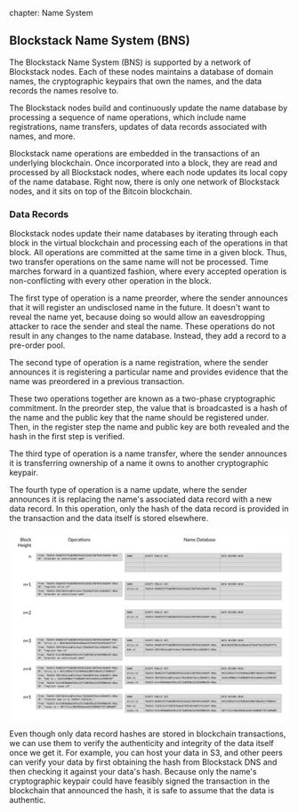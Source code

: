<!--- -->
chapter: Name System
<!--- -->

## Blockstack Name System (BNS)

The Blockstack Name System (BNS) is supported by a network of Blockstack nodes. Each of these nodes maintains a database of domain names, the cryptographic keypairs that own the names, and the data records the names resolve to.

The Blockstack nodes build and continuously update the name database by processing a sequence of name operations, which include name registrations, name transfers, updates of data records associated with names, and more.

Blockstack name operations are embedded in the transactions of an underlying blockchain.  Once incorporated into a block, they are read and processed by all Blockstack nodes, where each node updates its local copy of the name database. Right now, there is only one network of Blockstack nodes, and it sits on top of the Bitcoin blockchain.

### Data Records

Blockstack nodes update their name databases by iterating through each block in the virtual blockchain and processing each of the operations in that block.  All operations are committed at the same time in a given block. Thus, two transfer operations on the same name will not be processed. Time marches forward in a quantized fashion, where every accepted operation is non-conflicting with every other operation in the block.

The first type of operation is a name preorder, where the sender announces that it will register an undisclosed name in the future.  It doesn't want to reveal the name yet, because doing so would allow an eavesdropping attacker to race the sender and steal the name. These operations do not result in any changes to the name database. Instead, they add a record to a pre-order pool.

The second type of operation is a name registration, where the sender announces it is registering a particular name and provides evidence that the name was preordered in a previous transaction.

These two operations together are known as a two-phase cryptographic commitment. In the preorder step, the value that is broadcasted is a hash of the name and the public key that the name should be registered under. Then, in the register step the name and public key are both revealed and the hash in the first step is verified.

The third type of operation is a name transfer, where the sender announces it is transferring ownership of a name it owns to another cryptographic keypair.

The fourth type of operation is a name update, where the sender announces it is replacing the name's associated data record with a new data record. In this operation, only the hash of the data record is provided in the transaction and the data itself is stored elsewhere.

<img src="../images/name-database.png" class="img-fluid" alt="Name Databases">

Even though only data record hashes are stored in blockchain transactions, we can use them to verify the authenticity and integrity of the data itself once we get it.  For example, you can host your data in S3, and other peers can verify your data by first obtaining the hash from Blockstack DNS and then checking it against your data's hash.  Because only the name's cryptographic keypair could have feasibly signed the transaction in the blockchain that announced the hash, it is safe to assume that the data is authentic.